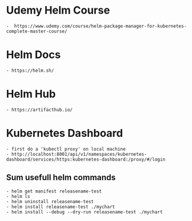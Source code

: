 # Udemy Helm Course
    -  https://www.udemy.com/course/helm-package-manager-for-kubernetes-complete-master-course/

# Helm Docs
    - https://helm.sh/

# Helm Hub
    - https://artifacthub.io/

# Kubernetes Dashboard
    - first do a 'kubectl proxy' on local machine
    - http://localhost:8001/api/v1/namespaces/kubernetes-dashboard/services/https:kubernetes-dashboard:/proxy/#/login

## Sum usefull helm commands

    - helm get manifest releasename-test
    - helm ls 
    - helm uninstall releasename-test
    - helm install releasename-test ./mychart
    - helm install --debug --dry-run releasename-test ./mychart
